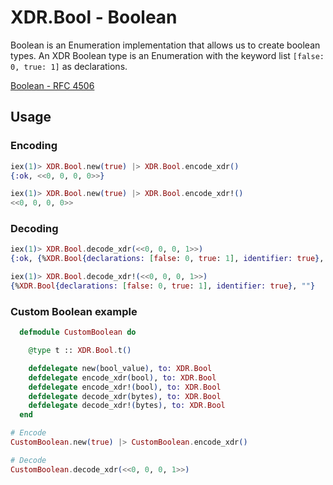 # XDR.Bool - Boolean
Boolean is an Enumeration implementation that allows us to create boolean types. An XDR Boolean type is an Enumeration with the keyword list `[false: 0, true: 1]` as declarations.

[Boolean - RFC 4506](https://tools.ietf.org/html/rfc4506#section-4.4)

## Usage

### Encoding

```elixir
iex(1)> XDR.Bool.new(true) |> XDR.Bool.encode_xdr()
{:ok, <<0, 0, 0, 0>>}

iex(1)> XDR.Bool.new(true) |> XDR.Bool.encode_xdr!()
<<0, 0, 0, 0>>
```

### Decoding

```elixir
iex(1)> XDR.Bool.decode_xdr(<<0, 0, 0, 1>>)
{:ok, {%XDR.Bool{declarations: [false: 0, true: 1], identifier: true}, ""}}

iex(1)> XDR.Bool.decode_xdr!(<<0, 0, 0, 1>>)
{%XDR.Bool{declarations: [false: 0, true: 1], identifier: true}, ""}
```

### Custom Boolean example

```elixir
  defmodule CustomBoolean do

    @type t :: XDR.Bool.t()

    defdelegate new(bool_value), to: XDR.Bool
    defdelegate encode_xdr(bool), to: XDR.Bool
    defdelegate encode_xdr!(bool), to: XDR.Bool
    defdelegate decode_xdr(bytes), to: XDR.Bool
    defdelegate decode_xdr!(bytes), to: XDR.Bool
  end
```

```elixir
# Encode
CustomBoolean.new(true) |> CustomBoolean.encode_xdr()

# Decode
CustomBoolean.decode_xdr(<<0, 0, 0, 1>>)
```
